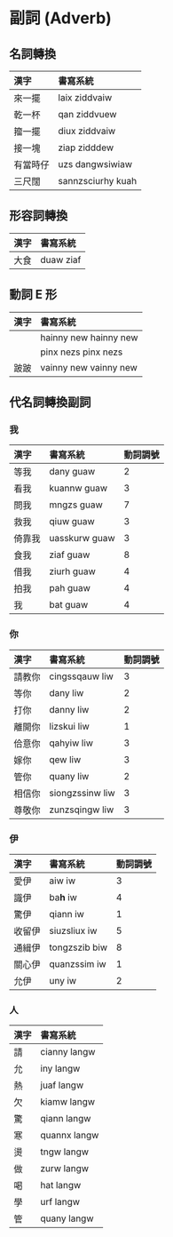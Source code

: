 # 副詞 (Adverb)

## 名詞轉換

| 漢字 | 書寫系統 |
| :--- | :--- |
| 來一擺 | laix ziddvaiw |
| 乾一杯 | qan ziddvuew |
| 籀一擺 | diux ziddvaiw |
| 接一塊 | ziap zidddew |
| 有當時仔 | uzs dangwsiwiaw |
| 三尺闊 | sannzsciurhy kuah |

## 形容詞轉換

| 漢字 | 書寫系統 |
| :--- | :--- |
| 大食 | duaw ziaf |

## 動詞 E 形

| 漢字 | 書寫系統 |
| :--- | :--- |
| | hainny new hainny new |
| | pinx nezs pinx nezs |
| 跛跛 | vainny new vainny new |

## 代名詞轉換副詞

### 我

| 漢字 | 書寫系統 | 動詞調號 |
| :--- | :--- | :--- |
| 等我 | dany guaw | 2 |
| 看我 | kuannw guaw | 3 |
| 問我 | mngzs guaw | 7 |
| 救我 | qiuw guaw | 3 |
| 倚靠我 | uasskurw guaw | 3 |
| 食我 | ziaf guaw | 8 |
| 借我 | ziurh guaw | 4 |
| 拍我 | pah guaw | 4 |
| 我 | bat guaw | 4 |

### 你

| 漢字 | 書寫系統 | 動詞調號 |
| :--- | :--- | :--- |
| 請教你 | cingssqauw liw | 3 |
| 等你 | dany liw | 2 |
| 打你 | danny liw | 2 |
| 離開你 | lizskui liw | 1 |
| 佮意你 | qahyiw liw | 3 |
| 嫁你 | qew liw | 3 |
| 管你 | quany liw | 2 |
| 相信你 | siongzssinw liw | 3 |
| 尊敬你 | zunzsqingw liw | 3 |

### 伊

| 漢字 | 書寫系統 | 動詞調號 |
| :--- | :--- | :--- |
| 愛伊 | aiw iw | 3 |
| 識伊 | ba**h** iw | 4 |
| 驚伊 | qiann iw | 1 |
| 收留伊 | siuzsliux iw | 5 |
| 通緝伊 | tongzszib biw | 8 |
| 關心伊 | quanzssim iw | 1 |
| 允伊 | uny iw | 2 |

### 人

| 漢字 | 書寫系統 |
| :--- | :--- |
| 請 | cianny langw |
| 允 | iny langw |
| 熱 | juaf langw |
| 欠 | kiamw langw |
| 驚 | qiann langw |
| 寒 | quannx langw |
| 燙 | tngw langw |
| 做 | zurw langw |
| 喝 | hat langw |
| 學 | urf langw |
| 管 | quany langw|
